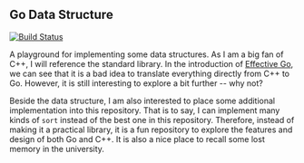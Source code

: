 ## Go Data Structure

[![Build Status](https://travis-ci.org/archfiery/literate-disco.svg?branch=master)](https://travis-ci.org/archfiery/literate-disco)

A playground for implementing some data structures. 
As I am a big fan of C++, I will reference the standard library.
In the introduction of [Effective Go](https://golang.org/doc/effective_go.html),
we can see that it is a bad idea to translate everything directly from C++ to Go.
However, it is still interesting to explore a bit further -- why not?

Beside the data structure, I am also interested to place some additional implementation
into this repository.
That is to say, I can implement many kinds of `sort` instead of the best one in this
repository.
Therefore, instead of making it a practical library, it is a fun repository to explore the features and design of both Go and C++.
It is also a nice place to recall some lost memory in the university.